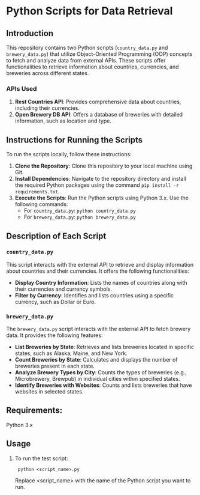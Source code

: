 # Python Scripts for Data Retrieval 

## Introduction
This repository contains two Python scripts (`country_data.py` and `brewery_data.py`) that utilize Object-Oriented Programming (OOP) concepts to fetch and analyze data from external APIs. These scripts offer functionalities to retrieve information about countries, currencies, and breweries across different states.

### APIs Used
1. **Rest Countries API**: Provides comprehensive data about countries, including their currencies.
2. **Open Brewery DB API**: Offers a database of breweries with detailed information, such as location and type.

## Instructions for Running the Scripts
To run the scripts locally, follow these instructions:

1. **Clone the Repository**: Clone this repository to your local machine using Git.
2. **Install Dependencies**: Navigate to the repository directory and install the required Python packages using the command `pip install -r requirements.txt`.
3. **Execute the Scripts**: Run the Python scripts using Python 3.x. Use the following commands:
   - For `country_data.py`: `python country_data.py`
   - For `brewery_data.py`: `python brewery_data.py`

## Description of Each Script

### `country_data.py`
This script interacts with the external API to retrieve and display information about countries and their currencies. It offers the following functionalities:
- **Display Country Information**: Lists the names of countries along with their currencies and currency symbols.
- **Filter by Currency**: Identifies and lists countries using a specific currency, such as Dollar or Euro.

### `brewery_data.py`
The `brewery_data.py` script interacts with the external API to fetch brewery data. It provides the following features:
- **List Breweries by State**: Retrieves and lists breweries located in specific states, such as Alaska, Maine, and New York.
- **Count Breweries by State**: Calculates and displays the number of breweries present in each state.
- **Analyze Brewery Types by City**: Counts the types of breweries (e.g., Microbrewery, Brewpub) in individual cities within specified states.
- **Identify Breweries with Websites**: Counts and lists breweries that have websites in selected states.

## Requirements: 
Python 3.x

## Usage

1. To run the test script:
   ```
    python <script_name>.py
    ```
   Replace <script_name> with the name of the Python script you want to run.

```

